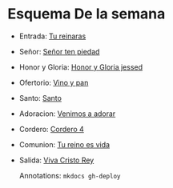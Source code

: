 # Esquema De la semana

- Entrada: [Tu reinaras](ramos/tu_reinaras.md)
- Señor: [Señor ten piedad](exequias/senior.md)
- Honor y Gloria: [Honor y Gloria jessed](honor_y_gloria/honor_y_gloria_1.md)
- Ofertorio: [Vino y pan](ofertorio/vino_y_pan.md)
- Santo: [Santo ](santo/santo_3.md)
- Adoracion: [Venimos a adorar](consagracion/venimos_a_adorar.md)
- Cordero: [Cordero 4](exequias/cordero.md)
- Comunion: [Tu reino es vida](ramos/tu_reino_es_vida.md)
- Salida: [Viva Cristo Rey](ramos/viva_cristo_rey.md)

  Annotations:
  `mkdocs gh-deploy`
